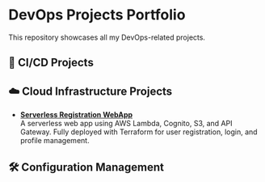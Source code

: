 # DevOps Projects Portfolio

This repository showcases all my DevOps-related projects.

## 🚀 CI/CD Projects


## ☁️ Cloud Infrastructure Projects

- **[Serverless Registration WebApp](https://github.com/ahmedmaged6/Serverless-Registration-Project)**  
  A serverless web app using AWS Lambda, Cognito, S3, and API Gateway. Fully deployed with Terraform for user registration, login, and profile management.

## 🛠️ Configuration Management



